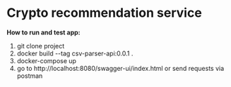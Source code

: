 # Crypto recommendation service
**How to run and test app:**
1. git clone project
2. docker build --tag csv-parser-api:0.0.1 .
3. docker-compose up 
4. go to http://localhost:8080/swagger-ui/index.html or send requests via postman
